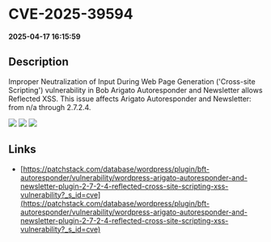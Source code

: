 # CVE-2025-39594

**2025-04-17 16:15:59**

## Description
Improper Neutralization of Input During Web Page Generation ('Cross-site Scripting') vulnerability in Bob Arigato Autoresponder and Newsletter allows Reflected XSS. This issue affects Arigato Autoresponder and Newsletter: from n/a through 2.7.2.4.

![](https://img.shields.io/static/v1?label=Score&message=7.1&color=red)
![](https://img.shields.io/static/v1?label=Severity&message=HIGH&color=red)
![](https://img.shields.io/static/v1?label=CWE&message=XSS&color=green)

## Links
- [https://patchstack.com/database/wordpress/plugin/bft-autoresponder/vulnerability/wordpress-arigato-autoresponder-and-newsletter-plugin-2-7-2-4-reflected-cross-site-scripting-xss-vulnerability?_s_id=cve](https://patchstack.com/database/wordpress/plugin/bft-autoresponder/vulnerability/wordpress-arigato-autoresponder-and-newsletter-plugin-2-7-2-4-reflected-cross-site-scripting-xss-vulnerability?_s_id=cve)

